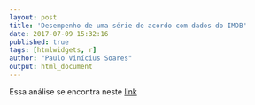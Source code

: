 ```yaml
---
layout: post
title: 'Desempenho de uma série de acordo com dados do IMDB'
date: 2017-07-09 15:32:16
published: true
tags: [htmlwidgets, r]
author: "Paulo Vinícius Soares"
output: html_document
---
```




Essa análise se encontra neste [link](https://paul0vinicius.shinyapps.io/lab02checkpoint2/)
